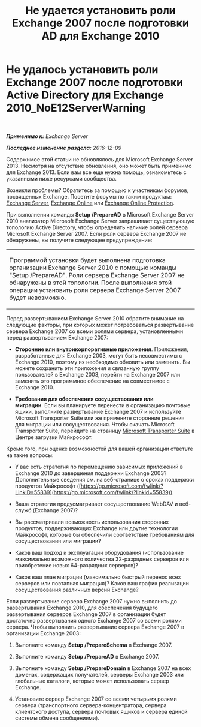 ﻿---
title: 'Не удается установить роли Exchange 2007 после подготовки AD для Exchange 2010'
TOCTitle: Не удалось установить роли Exchange 2007 после подготовки Active Directory для Exchange 2010_NoE12ServerWarning
ms:assetid: 4e579f69-0de9-421c-ba31-4e63a25e6a45
ms:mtpsurl: https://technet.microsoft.com/ru-ru/library/ms.exch.setupreadiness.noe12serverwarning(v=EXCHG.150)
ms:contentKeyID: 50488038
ms.date: 04/30/2018
mtps_version: v=EXCHG.150
ms.translationtype: HT
---

# Не удалось установить роли Exchange 2007 после подготовки Active Directory для Exchange 2010\_NoE12ServerWarning

 

_**Применимо к:** Exchange Server_

_**Последнее изменение раздела:** 2016-12-09_

Содержимое этой статьи не обновлялось для Microsoft Exchange Server 2013. Несмотря на отсутствие обновления, оно может быть применимо для Exchange 2013. Если вам все еще нужна помощь, ознакомьтесь с указанными ниже ресурсами сообщества.

Возникли проблемы? Обратитесь за помощью к участникам форумов, посвященных Exchange. Посетите форумы по таким продуктам: [Exchange Server](https://go.microsoft.com/fwlink/p/?linkid=60612), [Exchange Online](https://go.microsoft.com/fwlink/p/?linkid=267542) или [Exchange Online Protection](https://go.microsoft.com/fwlink/p/?linkid=285351).

При выполнении команды **Setup /PrepareAD** в Microsoft Exchange Server 2010 анализатор Microsoft Exchange Server запрашивает существующую топологию Active Directory, чтобы определить наличие ролей сервера Microsoft Exchange Server 2007. Если роли сервера Exchange 2007 не обнаружены, вы получите следующее предупреждение:


<table>
<colgroup>
<col style="width: 100%" />
</colgroup>
<tbody>
<tr class="odd">
<td><p>Программой установки будет выполнена подготовка организации Exchange Server 2010 с помощью команды &quot;Setup /PrepareAD&quot;. Роли сервера Exchange Server 2007 не обнаружены в этой топологии. После выполнения этой операции установить роли сервера Exchange Server 2007 будет невозможно.</p></td>
</tr>
</tbody>
</table>


Перед развертыванием Exchange Server 2010 обратите внимание на следующие факторы, при которых может потребоваться развертывание сервера Exchange 2007 со всеми ролями сервера, установленными перед развертыванием Exchange 2007:

  - **Сторонние или внутрикорпоративные приложения**. Приложения, разработанные для Exchange 2003, могут быть несовместимы с Exchange 2010, поэтому их необходимо обновить или заменить. Вы можете сохранить эти приложения и связанную группу пользователей в Exchange 2003, перейти на Exchange 2007 или заменить это программное обеспечение на совместимое с Exchange 2010.

  - **Требования для обеспечения сосуществования или миграции**. Если вы планируете перенести в организацию почтовые ящики, выполните развертывание Exchange 2007 и используйте Microsoft Transporter Suite или же примените сторонние решения для миграции или сосуществования. Чтобы скачать Microsoft Transporter Suite, перейдите на страницу [Microsoft Transporter Suite](http://go.microsoft.com/fwlink/?linkid=82688) в Центре загрузки Майкрософт.

Кроме того, при оценке возможностей для вашей организации ответьте на такие вопросы:

  - У вас есть стратегия по перемещению зависимых приложений в Exchange 2010 до завершения поддержки Exchange 2003? Дополнительные сведения см. на веб-странице о сроках поддержки продуктов Майкрософт ([https://go.microsoft.com/fwlink/?LinkID=55839](https://go.microsoft.com/fwlink/?linkid=55839)).

  - Ваша стратегия предусматривает сосуществование WebDAV и веб-служб (Exchange 2007)?

  - Вы рассматривали возможность использования сторонних продуктов, поддерживающих Exchange или другие технологии Майкрософт, которые бы обеспечили соответствие требованиям для сосуществования или миграции?

  - Каков ваш подход к эксплуатации оборудования (использование максимально возможного количества 32-разрядных серверов или приобретение новых 64-разрядных серверов)?

  - Каков ваш план миграции (максимально быстрый перенос всех серверов или поэтапная миграция)? Каков ваш график реализации сосуществования различных версий Exchange?

Если развертывание сервера Exchange 2007 нужно выполнить до развертывания Exchange 2010, для обеспечения будущего развертывания серверов Exchange 2007 в организации будет достаточно развертывания одного Exchange 2007 со всеми ролями сервера. Чтобы выполнить развертывание сервера Exchange 2007 в организации Exchange 2003:

1.  Выполните команду **Setup /PrepareSchema** в Exchange 2007.

2.  Выполните команду **Setup /PrepareAD** в Exchange 2007.

3.  Выполните команду **Setup /PrepareDomain** в Exchange 2007 на всех доменах, содержащих получателей, серверы Exchange 2003 или глобальные каталоги, которые может использовать сервер Exchange.

4.  Установите сервер Exchange 2007 со всеми четырьмя ролями сервера (транспортного сервера-концентратора, сервера клиентского доступа, сервера почтовых ящиков и сервера единой системы обмена сообщениями).

